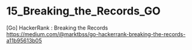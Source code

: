 # 15_Breaking_the_Records_GO
[Go] HackerRank : Breaking the Records
https://medium.com/@marktbss/go-hackerrank-breaking-the-records-a11b95613b05
